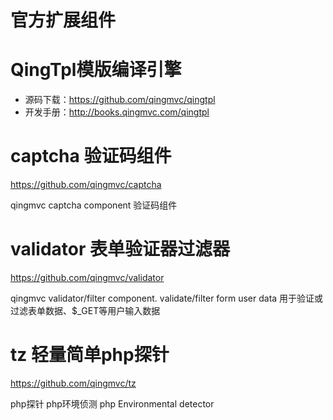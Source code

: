 
# 官方扩展组件

# QingTpl模版编译引擎

- 源码下载：https://github.com/qingmvc/qingtpl
- 开发手册：http://books.qingmvc.com/qingtpl

# captcha 验证码组件

https://github.com/qingmvc/captcha

qingmvc captcha component 验证码组件

# validator 表单验证器过滤器

https://github.com/qingmvc/validator

qingmvc validator/filter component. validate/filter form user data 
用于验证或过滤表单数据、$_GET等用户输入数据

# tz 轻量简单php探针

https://github.com/qingmvc/tz

php探针 php环境侦测 php Environmental detector

